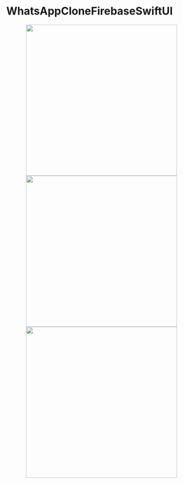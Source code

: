 # WhatsAppCloneFirebaseSwiftUI

<p align="center">
  <img src="./LandmarkSwiftUI/images/main.png" width="400" hspace="20"/>
  <img src="./LandmarkSwiftUI/images/chat.png" width="400"/> 
  <img src="./LandmarkSwiftUI/images/message.png" width="400"/> 
</p>
